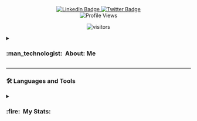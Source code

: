 <div id="header" align="center">
  <a href="https://www.linkedin.com/in/abdul-basit-ajmal/">
    <img src="https://img.shields.io/badge/LinkedIn-blue?style=for-the-badge&logo=linkedin&logoColor=white" alt="LinkedIn Badge"/>
  </a>
   <a href="https://twitter.com/0x_basit">
    <img src="https://img.shields.io/badge/Twitter-blue?style=for-the-badge&logo=twitter&logoColor=white" alt="Twitter Badge"/>
  </a>
</div>
  <div align="center">
    <img src="https://komarev.com/ghpvc/?username=mughal963&style=flat-square&color=blue" alt="Profile Views"/>
  
  ![visitors](https://visitor-badge.glitch.me/badge?page_id=basit10.profile&left_color=blue&right_color=green)
   </div>


<details>
   <summary><h3>:man_technologist:&nbsp;&nbsp;About:&nbsp;Me</h3></summary>
 
I am an Security Engineer <img src="https://media.giphy.com/media/WUlplcMpOCEmTGBtBW/giphy.gif" width="30"> from Pakistan 🇵🇰
- I’m looking to collaborate on security Projects
- :telescope: I’m working as a Security Enginner for Dongamers pvt ltd
- I’m currently working on AWS security
- :zap: In my free time, I play around on tryhackme and hackthebox
- :mailbox:How to reach me: [![Linkedin Badge](https://img.shields.io/badge/-abdul-basit-ajmal-blue?style=flat&logo=Linkedin&logoColor=white)](https://www.linkedin.com/in/abdul-basit-ajmal/) [![Gmail Badge](https://img.shields.io/badge/-abdulbasitajmal7@gmail.com-white?style=flat&logo=Gmail&logoColor=red)](#)
</details>

---

### :hammer_and_wrench: Languages and Tools


<details>
   <summary><h3>:fire:&nbsp;&nbsp;My&nbsp;Stats:</h3></summary>
 
<div align="center">
 
[![GitHub Streak](http://github-readme-streak-stats.herokuapp.com?user=basit10&theme=dark&background=000000)](https://git.io/streak-stats) 
![Your Repository’s Stats](https://github-readme-stats.vercel.app/api?username=basit10&show_icons=true)
  
  </div>
  
  <div>
  
   [![Top Langs](https://github-readme-stats.vercel.app/api/top-langs/?username=basit10)](https://github.com/basit10/github-readme-stats)
  [![trophy](https://github-profile-trophy.vercel.app/?username=mughal963&theme=basit10)](https://github.com/basit10/github-profile-trophy)
  
  <img src = "https://github-profile-summary-cards.vercel.app/api/cards/profile-details?username=basit10&theme=vue"/>
  </div>
  </details>

